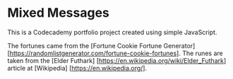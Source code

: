 # Mixed Messages

This is a Codecademy portfolio project created using simple JavaScript.

The fortunes came from the [Fortune Cookie Fortune Generator] [https://randomlistgenerator.com/fortune-cookie-fortunes]. The runes are taken from the [Elder Futhark] [https://en.wikipedia.org/wiki/Elder_Futhark] article at [Wikipedia] [https://en.wikipedia.org/].
